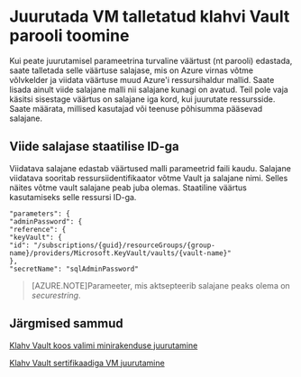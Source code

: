 <properties
    pageTitle="Azure'i virnas klahvi Vault talletatud parooliga VM juurutamine | Microsoft Azure'i"
    description="Saate teada, kuidas Azure'i virnas klahvi Vault talletatud parooliga VM juurutamine"
    services="azure-stack"
    documentationCenter=""
    authors="rlfmendes"
    manager="natmack"
    editor=""/>

<tags
    ms.service="azure-stack"
    ms.workload="na"
    ms.tgt_pltfrm="na"
    ms.devlang="na"
    ms.topic="get-started-article"
    ms.date="09/26/2016"
    ms.author="ricardom"/>

# <a name="deploy-a-vm-by-retrieving-the-password-stored-in-key-vault"></a>Juurutada VM talletatud klahvi Vault parooli toomine

Kui peate juurutamisel parameetrina turvaline väärtust (nt parooli) edastada, saate talletada selle väärtuse salajase, mis on Azure virnas võtme võlvkelder ja viidata väärtuse muud Azure'i ressursihaldur mallid. Saate lisada ainult viide salajane malli nii salajane kunagi on avatud. Teil pole vaja käsitsi sisestage väärtus on salajane iga kord, kui juurutate ressursside. Saate määrata, millised kasutajad või teenuse põhisumma pääsevad salajane.

## <a name="reference-a-secret-with-static-id"></a>Viide salajase staatilise ID-ga

Viidatava salajane edastab väärtused malli parameetrid faili kaudu. Salajane viidatava sooritab ressursiidentifikaator võtme Vault ja salajane nimi. Selles näites võtme vault salajane peab juba olemas. Staatiline väärtus kasutamiseks selle ressursi ID-ga.

    "parameters": {
    "adminPassword": {
    "reference": {
    "keyVault": {
    "id": "/subscriptions/{guid}/resourceGroups/{group-name}/providers/Microsoft.KeyVault/vaults/{vault-name}"
    },
    "secretName": "sqlAdminPassword"


>[AZURE.NOTE]Parameeter, mis aktsepteerib salajane peaks olema on *securestring*.

## <a name="next-steps"></a>Järgmised sammud
[Klahv Vault koos valimi minirakenduse juurutamine](azure-stack-kv-sample-app.md)

[Klahv Vault sertifikaadiga VM juurutamine](azure-stack-kv-push-secret-into-vm.md)

